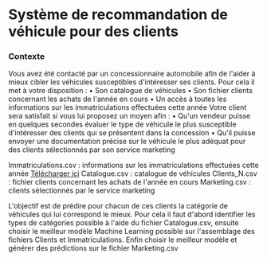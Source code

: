 # Système de recommandation de véhicule pour des clients

### Contexte
Vous avez été contacté par un concessionnaire automobile afin de l'aider à mieux cibler les véhicules
susceptibles d'intéresser ses clients. Pour cela il met à votre disposition :
• Son catalogue de véhicules
• Son fichier clients concernant les achats de l'année en cours
• Un accès à toutes les informations sur les immatriculations effectuées cette année
Votre client sera satisfait si vous lui proposez un moyen afin :
• Qu'un vendeur puisse en quelques secondes évaluer le type de véhicule le plus susceptible
d'intéresser des clients qui se présentent dans la concession
• Qu'il puisse envoyer une documentation précise sur le véhicule le plus adéquat pour des clients
sélectionnés par son service marketing


Immatriculations.csv : informations sur les immatriculations effectuées cette année [Télécharger ici](https://drive.google.com/file/d/1dJHJ72xnrLBpW59VbIh4msYRX91r2WtE/view?usp=sharing)
Catalogue.csv : catalogue de véhicules
Clients_N.csv : fichier clients concernant les achats de l'année en cours
Marketing.csv : clients sélectionnés par le service marketing

L'objectif est de prédire pour chacun de ces clients la catégorie de véhicules qui lui correspond le mieux.
Pour cela il faut d'abord identifier les types de catégories possible à l'aide du fichier Catalogue.csv, ensuite choisir le meilleur modèle Machine Learning possible sur l'assemblage des fichiers Clients et Immatriculations.
Enfin choisir le meilleur modèle et générer des prédictions sur le fichier Marketing.csv
